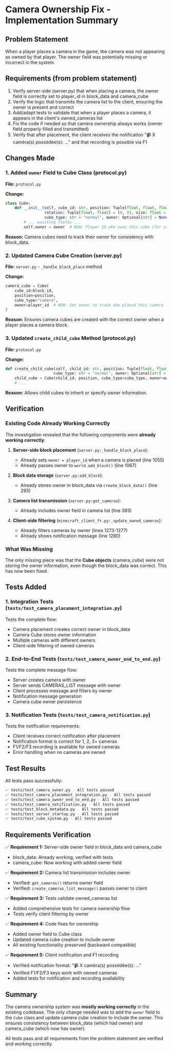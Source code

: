 # Camera Ownership Fix - Implementation Summary

## Problem Statement

When a player places a camera in the game, the camera was not appearing as owned by that player. The owner field was potentially missing or incorrect in the system.

## Requirements (from problem statement)

1. Verify server-side (server.py) that when placing a camera, the owner field is correctly set to player_id in block_data and camera_cube
2. Verify the logic that transmits the camera list to the client, ensuring the owner is present and correct
3. Add/adapt tests to validate that when a player places a camera, it appears in the client's owned_cameras list
4. Fix the code if needed so that camera ownership always works (owner field properly filled and transmitted)
5. Verify that after placement, the client receives the notification "📹 X caméra(s) possédée(s): ..." and that recording is possible via F1

## Changes Made

### 1. Added `owner` Field to Cube Class (protocol.py)

**File:** `protocol.py`

**Change:**
```python
class Cube:
    def __init__(self, cube_id: str, position: Tuple[float, float, float],
                 rotation: Tuple[float, float] = (0, 0), size: float = 0.5, 
                 cube_type: str = "normal", owner: Optional[str] = None):
        # ... existing fields ...
        self.owner = owner  # NEW: Player ID who owns this cube (for camera cubes)
```

**Reason:** Camera cubes need to track their owner for consistency with block_data.

### 2. Updated Camera Cube Creation (server.py)

**File:** `server.py` - `_handle_block_place` method

**Change:**
```python
camera_cube = Cube(
    cube_id=block_id,
    position=position,
    cube_type="camera",
    owner=player_id  # NEW: Set owner to track who placed this camera
)
```

**Reason:** Ensures camera cubes are created with the correct owner when a player places a camera block.

### 3. Updated `create_child_cube` Method (protocol.py)

**File:** `protocol.py`

**Change:**
```python
def create_child_cube(self, child_id: str, position: Tuple[float, float, float], 
                     cube_type: str = "normal", owner: Optional[str] = None) -> 'Cube':
    child_cube = Cube(child_id, position, cube_type=cube_type, owner=owner)
    # ...
```

**Reason:** Allows child cubes to inherit or specify owner information.

## Verification

### Existing Code Already Working Correctly

The investigation revealed that the following components were **already working correctly**:

1. **Server-side block placement** (`server.py:_handle_block_place`):
   - Already sets `owner = player_id` when a camera is placed (line 1055)
   - Already passes owner to `world.add_block()` (line 1067)

2. **Block data storage** (`server.py:add_block`):
   - Already stores owner in block_data via `create_block_data()` (line 293)

3. **Camera list transmission** (`server.py:get_cameras`):
   - Already includes owner field in camera list (line 393)

4. **Client-side filtering** (`minecraft_client_fr.py:_update_owned_cameras`):
   - Already filters cameras by owner (lines 1273-1277)
   - Already shows notification message (line 1280)

### What Was Missing

The only missing piece was that the **Cube objects** (camera_cube) were not storing the owner information, even though the block_data was correct. This has now been fixed.

## Tests Added

### 1. Integration Tests (`tests/test_camera_placement_integration.py`)

Tests the complete flow:
- Camera placement creates correct owner in block_data
- Camera Cube stores owner information
- Multiple cameras with different owners
- Client-side filtering of owned cameras

### 2. End-to-End Tests (`tests/test_camera_owner_end_to_end.py`)

Tests the complete message flow:
- Server creates camera with owner
- Server sends CAMERAS_LIST message with owner
- Client processes message and filters by owner
- Notification message generation
- Camera cube owner persistence

### 3. Notification Tests (`tests/test_camera_notification.py`)

Tests the notification requirements:
- Client receives correct notification after placement
- Notification format is correct for 1, 2, 3+ cameras
- F1/F2/F3 recording is available for owned cameras
- Error handling when no cameras are owned

## Test Results

All tests pass successfully:

```bash
✅ tests/test_camera_owner.py - All tests passed
✅ tests/test_camera_placement_integration.py - All tests passed
✅ tests/test_camera_owner_end_to_end.py - All tests passed
✅ tests/test_camera_notification.py - All tests passed
✅ tests/test_block_metadata.py - All tests passed
✅ tests/test_server_startup.py - All tests passed
✅ tests/test_cube_system.py - All tests passed
```

## Requirements Verification

✅ **Requirement 1:** Server-side owner field in block_data and camera_cube
- block_data: Already working, verified with tests
- camera_cube: Now working with added owner field

✅ **Requirement 2:** Camera list transmission includes owner
- Verified: `get_cameras()` returns owner field
- Verified: `create_cameras_list_message()` passes owner to client

✅ **Requirement 3:** Tests validate owned_cameras list
- Added comprehensive tests for camera ownership flow
- Tests verify client filtering by owner

✅ **Requirement 4:** Code fixes for ownership
- Added owner field to Cube class
- Updated camera cube creation to include owner
- All existing functionality preserved (backward compatible)

✅ **Requirement 5:** Client notification and F1 recording
- Verified notification format: "📹 X caméra(s) possédée(s): ..."
- Verified F1/F2/F3 keys work with owned cameras
- Added tests for notification and recording availability

## Summary

The camera ownership system was **mostly working correctly** in the existing codebase. The only change needed was to add the `owner` field to the `Cube` class and update camera cube creation to include the owner. This ensures consistency between block_data (which had owner) and camera_cube (which now has owner).

All tests pass and all requirements from the problem statement are verified and working correctly.
